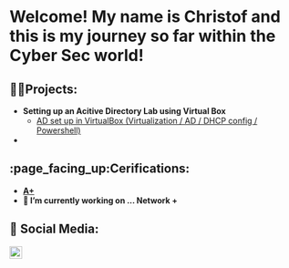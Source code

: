 <h1>Welcome! My name is Christof and this is my journey so far within the Cyber Sec world!</h1>

<h2>👨‍💻Projects:</h2>

- <b>Setting up an Acitive Directory Lab using Virtual Box</b>
  - [AD set up in VirtualBox (Virtualization / AD / DHCP config / Powershell)]()
- <b>

<h2>:page_facing_up:Cerifications:</h2>
 
- [A+](https://www.credly.com/badges/ab04b24a-151d-4885-884f-4bdf2c426dc2/public_url)
- 🔭 I’m currently working on ... Network +
  
<h2> 🤳 Social Media:</h2>

[<img align="left" alt="ChristofPower | LinkedIn" width="22px" src="https://cdn.jsdelivr.net/npm/simple-icons@v3/icons/linkedin.svg" />][linkedin]

[linkedin]: www.linkedin.com/in/christofpower

